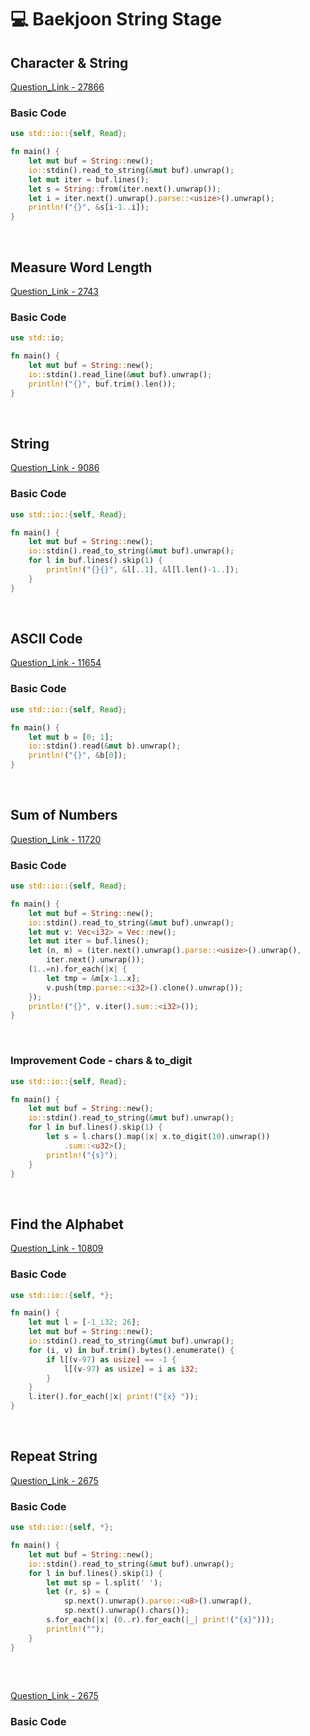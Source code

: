 # 💻 Baekjoon String Stage

## Character & String

[Question_Link - 27866](https://www.acmicpc.net/problem/27866)

### Basic Code

```rust
use std::io::{self, Read};

fn main() {
    let mut buf = String::new();
    io::stdin().read_to_string(&mut buf).unwrap();
    let mut iter = buf.lines();
    let s = String::from(iter.next().unwrap());
    let i = iter.next().unwrap().parse::<usize>().unwrap();
    println!("{}", &s[i-1..i]);
}
```

<br>

## Measure Word Length

[Question_Link - 2743](https://www.acmicpc.net/problem/2743)

### Basic Code

```rust
use std::io;

fn main() {
    let mut buf = String::new();
    io::stdin().read_line(&mut buf).unwrap();
    println!("{}", buf.trim().len());
}
```

<br>

## String

[Question_Link - 9086](https://www.acmicpc.net/problem/9086)

### Basic Code

```rust
use std::io::{self, Read};

fn main() {
    let mut buf = String::new();
    io::stdin().read_to_string(&mut buf).unwrap();
    for l in buf.lines().skip(1) {
        println!("{}{}", &l[..1], &l[l.len()-1..]);
    }
}
```

<br>

## ASCII Code

[Question_Link - 11654](https://www.acmicpc.net/problem/11654)

### Basic Code

```rust
use std::io::{self, Read};

fn main() {
    let mut b = [0; 1];
    io::stdin().read(&mut b).unwrap();
    println!("{}", &b[0]);
}
```

<br>

## Sum of Numbers

[Question_Link - 11720](https://www.acmicpc.net/problem/11720)

### Basic Code

```rust
use std::io::{self, Read};

fn main() {
    let mut buf = String::new();
    io::stdin().read_to_string(&mut buf).unwrap();
    let mut v: Vec<i32> = Vec::new();
    let mut iter = buf.lines();
    let (n, m) = (iter.next().unwrap().parse::<usize>().unwrap(),
        iter.next().unwrap());
    (1..=n).for_each(|x| {
        let tmp = &m[x-1..x];
        v.push(tmp.parse::<i32>().clone().unwrap());
    });
    println!("{}", v.iter().sum::<i32>());
}
```

<br>

### Improvement Code - chars & to_digit

```rust
use std::io::{self, Read};

fn main() {
    let mut buf = String::new();
    io::stdin().read_to_string(&mut buf).unwrap();
    for l in buf.lines().skip(1) {
        let s = l.chars().map(|x| x.to_digit(10).unwrap())
            .sum::<u32>();
        println!("{s}");
    }
}
```

<br>

## Find the Alphabet

[Question_Link - 10809](https://www.acmicpc.net/problem/10809)

### Basic Code

```rust
use std::io::{self, *};

fn main() {
    let mut l = [-1_i32; 26];
    let mut buf = String::new();
    io::stdin().read_to_string(&mut buf).unwrap();
    for (i, v) in buf.trim().bytes().enumerate() {
        if l[(v-97) as usize] == -1 {
            l[(v-97) as usize] = i as i32;
        }
    }
    l.iter().for_each(|x| print!("{x} "));
}
```

<br>

## Repeat String

[Question_Link - 2675](https://www.acmicpc.net/problem/2675)

### Basic Code

```rust
use std::io::{self, *};

fn main() {
    let mut buf = String::new();
    io::stdin().read_to_string(&mut buf).unwrap();
    for l in buf.lines().skip(1) {
        let mut sp = l.split(' ');
        let (r, s) = (
            sp.next().unwrap().parse::<u8>().unwrap(),
            sp.next().unwrap().chars());
        s.for_each(|x| (0..r).for_each(|_| print!("{x}")));
        println!("");
    }
}
```

<br>

## 

[Question_Link - 2675](https://www.acmicpc.net/problem/2675)

### Basic Code